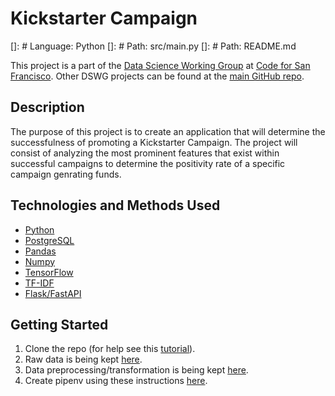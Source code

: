 
# Kickstarter Campaign

[]: # Language: Python
[]: # Path: src/main.py
[]: # Path: README.md

This project is a part of the [Data Science Working Group](http://datascience.codeforsanfrancisco.org/) at [Code for San Francisco](http://www.codeforsanfrancisco.org/). Other DSWG projects can be found at the [main GitHub repo](https://github.com/sfbrigade/data-science-wg).


## Description

The purpose of this project is to create an application that will determine the successfulness of promoting a Kickstarter Campaign. The project will consist of analyzing the most prominent features that exist within successful campaigns to determine the positivity rate of a specific campaign genrating funds.

## Technologies and Methods Used

- [Python](https://www.python.org/)
- [PostgreSQL](https://www.postgresql.org/)
- [Pandas](https://pandas.pydata.org/)
- [Numpy](https://numpy.org/)
- [TensorFlow](https://www.tensorflow.org/)
- [TF-IDF](https://en.wikipedia.org/wiki/Tf%E2%80%93idf)
- [Flask/FastAPI](https://fastapi.tiangolo.com/)


## Getting Started

1. Clone the repo (for help see this [tutorial](https://help.github.com/articles/cloning-a-repository/)).
2. Raw data is being kept [here](https://webrobots.io/kickstarter-datasets/).
3. Data preprocessing/transformation is being kept [here](https://github.com/techthumb1/kickstarter_success/tree/main/API-connection).
4. Create pipenv using these instructions [here](https://docs.pipenv.org/en/latest/getting-started/).
